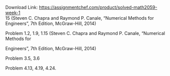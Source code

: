 Download Link: https://assignmentchef.com/product/solved-math2059-week-1
<br>
15 (Steven C. Chapra and Raymond P. Canale, “Numerical Methods for Engineers”, 7th Edition, McGraw-Hill, 2014)

Problem 1.2, 1.9, 1.15 (Steven C. Chapra and Raymond P. Canale, “Numerical Methods for

Engineers”, 7th Edition, McGraw-Hill, 2014)

Problem 3.5, 3.6

Problem 4.13, 4.19, 4.24.